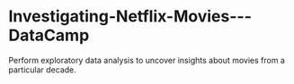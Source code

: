 # Investigating-Netflix-Movies---DataCamp
Perform exploratory data analysis to uncover insights about movies from a particular decade.
